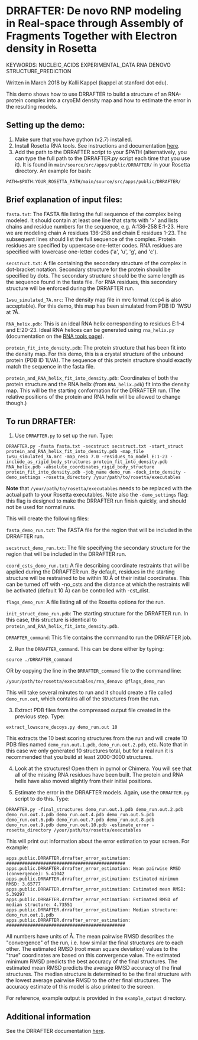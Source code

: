 DRRAFTER: De novo RNP modeling in Real-space through Assembly of Fragments Together with Electron density in Rosetta 
=====================================================================================

KEYWORDS: NUCLEIC_ACIDS EXPERIMENTAL_DATA RNA DENOVO STRUCTURE_PREDICTION  

Written in March 2018 by Kalli Kappel (kappel at stanford dot edu).  

This demo shows how to use DRRAFTER to build a structure of an RNA-protein complex into a cryoEM density map and how to estimate the error in the resulting models.  


## Setting up the demo:  

1. Make sure that you have python (v2.7) installed.
2. Install Rosetta RNA tools. See instructions and documentation [here](https://www.rosettacommons.org/docs/latest/application_documentation/rna/RNA-tools).
3. Add the path to the DRRAFTER script to your $PATH (alternatively, you can type the full path to the DRRAFTER.py script each time that you use it). It is found in `main/source/src/apps/public/DRRAFTER/` in your Rosetta directory. An example for bash:
```
PATH=$PATH:YOUR_ROSETTA_PATH/main/source/src/apps/public/DRRAFTER/
```

## Brief explanation of input files:  

`fasta.txt`: The FASTA file listing the full sequence of the complex being modeled. It should contain at least one line that starts with '>' and lists chains and residue numbers for the sequence, e.g. A:136-258 E:1-23. Here we are modeling chain A residues 136-258 and chain E residues 1-23. The subsequent lines should list the full sequence of the complex. Protein residues are specified by uppercase one-letter codes. RNA residues are specified with lowercase one-letter codes ('a', 'u', 'g', and 'c').  

`secstruct.txt`: A file containing the secondary structure of the complex in dot-bracket notation. Secondary structure for the protein should be specified by dots. The secondary structure should be the same length as the sequence found in the fasta file. For RNA residues, this secondary structure will be enforced during the DRRAFTER run.  

`1wsu_simulated_7A.mrc`: The density map file in mrc format (ccp4 is also acceptable). For this demo, this map has been simulated from PDB ID 1WSU at 7Å.   

`RNA_helix.pdb`: This is an ideal RNA helix corresponding to residues E:1-4 and E:20-23. Ideal RNA helices can be generated using `rna_helix.py` (documentation on the [RNA tools page](https://www.rosettacommons.org/docs/latest/application_documentation/rna/RNA-tools)).  

`protein_fit_into_density.pdb`: The protein structure that has been fit into the density map. For this demo, this is a crystal structure of the unbound protein (PDB ID 1LVA). The sequence of this protein structure should exactly match the sequence in the fasta file.  

`protein_and_RNA_helix_fit_into_density.pdb`: Coordinates of both the protein structure and the RNA helix (from `RNA_helix.pdb`) fit into the density map. This will be the starting conformation for the DRRAFTER run. (The relative positions of the protein and RNA helix will be allowed to change though.)  


## To run DRRAFTER:

1. Use `DRRAFTER.py` to set up the run. Type:  
```
DRRAFTER.py -fasta fasta.txt -secstruct secstruct.txt -start_struct protein_and_RNA_helix_fit_into_density.pdb -map_file 1wsu_simulated_7A.mrc -map_reso 7.0 -residues_to_model E:1-23 -include_as_rigid_body_structures protein_fit_into_density.pdb RNA_helix.pdb -absolute_coordinates_rigid_body_structure protein_fit_into_density.pdb -job_name demo_run -dock_into_density -demo_settings -rosetta_directory /your/path/to/rosetta/executables
```

**Note** that `/your/path/to/rosetta/executables` needs to be replaced with the actual path to your Rosetta executables. Note also the `-demo_settings` flag: this flag is designed to make the DRRAFTER run finish quickly, and should not be used for normal runs.  

This will create the following files:  

`fasta_demo_run.txt`: The FASTA file for the region that will be included in the DRRAFTER run.   

`secstruct_demo_run.txt`: The file specifying the secondary structure for the region that will be included in the DRRAFTER run.  

`coord_csts_demo_run.txt`: A file describing coordinate restraints that will be applied during the DRRAFTER run. By default, residues in the starting structure will be restrained to be within 10 Å of their initial coordinates. This can be turned off with -no_csts and the distance at which the restraints will be activated (default 10 Å) can be controlled with -cst_dist.   

`flags_demo_run`: A file listing all of the Rosetta options for the run.  

`init_struct_demo_run.pdb`: The starting structure for the DRRAFTER run. In this case, this structure is identical to `protein_and_RNA_helix_fit_into_density.pdb`.  

`DRRAFTER_command`: This file contains the command to run the DRRAFTER job.  

2. Run the `DRRAFTER_command`. This can be done either by typing:  

```
source ./DRRAFTER_command
```

OR by copying the line in the `DRRAFTER_command` file to the command line:

```
/your/path/to/rosetta/executables/rna_denovo @flags_demo_run
```

This will take several minutes to run and it should create a file called `demo_run.out`, which contains all of the structures from the run.

3. Extract PDB files from the compressed output file created in the previous step. Type:  

```
extract_lowscore_decoys.py demo_run.out 10
```

This extracts the 10 best scoring structures from the run and will create 10 PDB files named `demo_run.out.1.pdb`, `demo_run.out.2.pdb`, etc. Note that in this case we only generated 10 structures total, but for a real run it is recommended that you build at least 2000-3000 structures.  

4. Look at the structures! Open them in pymol or Chimera. You will see that all of the missing RNA residues have been built. The protein and RNA helix have also moved slightly from their initial positions.  

5. Estimate the error in the DRRAFTER models. Again, use the `DRRAFTER.py` script to do this. Type:  

```
DRRAFTER.py -final_structures demo_run.out.1.pdb demo_run.out.2.pdb demo_run.out.3.pdb demo_run.out.4.pdb demo_run.out.5.pdb demo_run.out.6.pdb demo_run.out.7.pdb demo_run.out.8.pdb demo_run.out.9.pdb demo_run.out.10.pdb -estimate_error -rosetta_directory /your/path/to/rosetta/executables
```

This will print out information about the error estimation to your screen. For example:  

```
apps.public.DRRAFTER.drrafter_error_estimation: #############################################
apps.public.DRRAFTER.drrafter_error_estimation: Mean pairwise RMSD (convergence): 5.41042
apps.public.DRRAFTER.drrafter_error_estimation: Estimated minimum RMSD: 3.65777
apps.public.DRRAFTER.drrafter_error_estimation: Estimated mean RMSD: 5.39297
apps.public.DRRAFTER.drrafter_error_estimation: Estimated RMSD of median structure: 4.73551
apps.public.DRRAFTER.drrafter_error_estimation: Median structure: demo_run.out.1.pdb
apps.public.DRRAFTER.drrafter_error_estimation: #############################################
```

All numbers have units of Å. The mean pairwise RMSD describes the "convergence" of the run, i.e. how similar the final structures are to each other. The estimated RMSD (root mean square deviation) values to the "true" coordinates are based on this convergence value. The estimated minimum RMSD predicts the best accuracy of the final structures. The estimated mean RMSD predicts the average RMSD accuracy of the final structures. The median structure is determined to be the final structure with the lowest average pairwise RMSD to the other final structures. The accuracy estimate of this model is also printed to the screen.  

For reference, example output is provided in the `example_output` directory.   


## Additional information

See the DRRAFTER documentation [here](https://www.rosettacommons.org/docs/latest/application_documentation/rna/drrafter).
